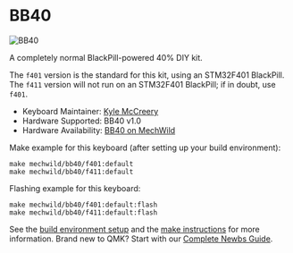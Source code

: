 # BB40

![BB40](https://i.imgur.com/iikCpBuh.png)

A completely normal BlackPill-powered 40% DIY kit.

The `f401` version is the standard for this kit, using an STM32F401 BlackPill. The `f411` version will not run on an STM32F401 BlackPill; if in doubt, use `f401`.

* Keyboard Maintainer: [Kyle McCreery](https://github.com/kylemccreery)
* Hardware Supported: BB40 v1.0
* Hardware Availability: [BB40 on MechWild](https://mechwild.com/product/bb40/)

Make example for this keyboard (after setting up your build environment):

    make mechwild/bb40/f401:default
    make mechwild/bb40/f411:default

Flashing example for this keyboard:

    make mechwild/bb40/f401:default:flash
    make mechwild/bb40/f411:default:flash

See the [build environment setup](https://docs.qmk.fm/#/getting_started_build_tools) and the [make instructions](https://docs.qmk.fm/#/getting_started_make_guide) for more information. Brand new to QMK? Start with our [Complete Newbs Guide](https://docs.qmk.fm/#/newbs).
